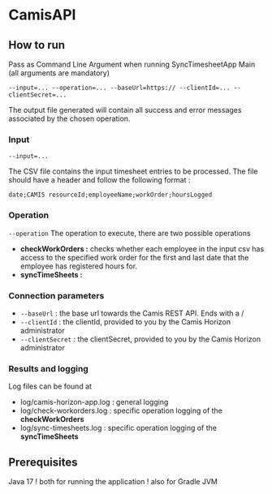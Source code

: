 # CamisAPI

## How to run
Pass as Command Line Argument when running SyncTimesheetApp Main
(all arguments are mandatory)

`--input=... --operation=... --baseUrl=https:// --clientId=... --clientSecret=...` 

The output file generated will contain all success and error messages associated by the chosen operation.

### Input
`--input=...`

The CSV file contains the input timesheet entries to be processed.
The file should have a header and follow the following format :

`date;CAMIS resourceId;employeeName;workOrder;hoursLogged`

### Operation
`--operation`
The operation to execute, there are two possible operations
* **checkWorkOrders :** 
  checks whether each employee in the input csv has access to the specified work order for the first and last date that the employee has registered hours for. 
* **syncTimeSheets :**

### Connection parameters
* `--baseUrl` : the base url towards the Camis REST API. Ends with a /
* `--clientId` : the clientId, provided to you by the Camis Horizon administrator
* `--clientSecret` : the clientSecret, provided to you by the Camis Horizon administrator

### Results and logging
Log files can be found at 

* log/camis-horizon-app.log : general logging
* log/check-workorders.log : specific operation logging of the **checkWorkOrders**
* log/sync-timesheets.log : specific operation logging of the **syncTimeSheets**

## Prerequisites
Java 17
! both for running the application 
! also for Gradle JVM